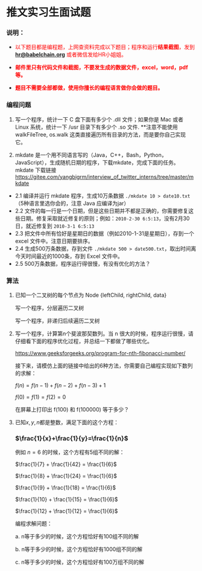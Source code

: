# 推文实习生面试题

### 说明：

- <span style="color:red">以下题目都是编程题，上网查资料完成以下题目；程序和运行**结果截图**，发到  **hr@babelchain.org** 或者微信发给HR小姐姐。</span>

- **<span style="color:red">邮件里只有代码文件和截图，不要发生成的数据文件，excel，word，pdf等。</span>**

- **<span style="color:red">题目不需要全部都做，使用你擅长的编程语言做你会做的题目。</span>**



### 编程问题


 1. 写一个程序，统计一下 C 盘下面有多少个 .dll 文件；如果你是 Mac 或者 Linux 系统，统计一下 /usr 目录下有多少个 .so 文件. **注意不能使用 walkFileTree, os.walk 这类直接遍历所有目录的方法，而是要你自己实现它。


 2. mkdate 是一个用不同语言写的（Java，C++，Bash，Python，JavaScript），生成随机日期的程序，下载mkdate，完成下面的任务。mkdate 下载链接
https://gitee.com/yangbigrm/interview_of_twitter_interns/tree/master/mkdate

- 2.1 编译并运行 mkdate 程序，生成10万条数据 `./mkdate 10 > date10.txt`（5种语言里选你会的，注意 Java 应编译为jar）
- 2.2 文件的每一行是一个日期，但是这些日期并不都是正确的，你需要修复这些日期。修复采取就近修复的原则；例如：`2010-2-30 6:5:13`，没有2月30日，就近修复到 `2010-3-1 6:5:13`
- 2.3 把文件中所有恰好是星期日的数据（例如2010-1-31是星期日），存到一个 excel 文件中。注意日期要排序。
- 2.4 生成500万条数据，存到文件 `./mkdate 500 > date500.txt`，取出时间离今天时间最近的1000条，存到 Excel 文件中。
- 2.5 500万条数据，程序运行得很慢，有没有优化的方法？



### 算法

1. 已知一个二叉树的每个节点为 Node {leftChild, rightChild, data}

   写一个程序，分层遍历二叉树

   写一个程序，非递归后续遍历二叉树

   

2. 写一个程序，计算第n个斐波那契数列。当 n 很大的时候，程序运行很慢，请仔细看下面的程序优化过程，并总结一下都做了哪些优化。

   https://www.geeksforgeeks.org/program-for-nth-fibonacci-number/

   接下来，请模仿上面的链接中给出的6种方法，你需要自己编程实现如下数列的求解：

   $f(n) = f(n-1)+f(n-2)+f(n-3)+1$

   $f(0)=f(1)=f(2)=0$

   在屏幕上打印出 f(100) 和 f(100000) 等于多少？




3. 已知$x,y,n$都是整数，满足下面的这个方程：

   ### $\frac{1}{x}+\frac{1}{y}=\frac{1}{n}$

   例如 $n=6$ 的时候，这个方程有5组不同的解：

   $\frac{1}{7} + \frac{1}{42} = \frac{1}{6}$

   $\frac{1}{8} + \frac{1}{24} = \frac{1}{6}$

   $\frac{1}{9} + \frac{1}{18} = \frac{1}{6}$

   $\frac{1}{10} + \frac{1}{15} = \frac{1}{6}$

   $\frac{1}{12} + \frac{1}{12} = \frac{1}{6}​$

   编程求解问题：

   a. n等于多少的时候，这个方程恰好有100组不同的解

   b. n等于多少的时候，这个方程恰好有1000组不同的解

   c. n等于多少的时候，这个方程恰好有100万组不同的解

